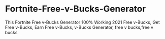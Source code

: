 # Fortnite-Free-v-Bucks-Generator
This Fortnite Free v-Bucks Generator 100% Working 2021 Free v-Bucks, Get Free v-Bucks, Earn Free v-Bucks, v-Bucks Generator, free v bucks,free v bucks
